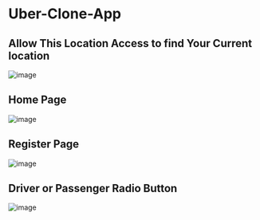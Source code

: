 # Uber-Clone-App

## Allow This Location Access to find Your Current location
![image](https://user-images.githubusercontent.com/62868878/116348325-8ab29c80-a80b-11eb-9724-ba8e2b2ef068.png)

## Home Page
![image](https://user-images.githubusercontent.com/62868878/116348422-b46bc380-a80b-11eb-9e77-eda32920ba5f.png)

## Register Page
![image](https://user-images.githubusercontent.com/62868878/116348585-ff85d680-a80b-11eb-8d56-033aafc7a8a0.png)

## Driver or Passenger Radio Button
![image](https://user-images.githubusercontent.com/62868878/116348674-29d79400-a80c-11eb-88a1-793a95e80a9b.png)

